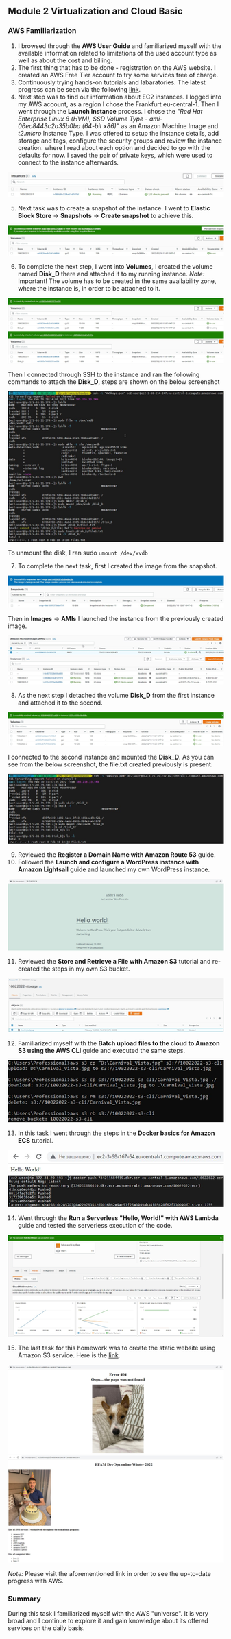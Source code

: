 ## Module 2 Virtualization and Cloud Basic
### AWS Familiarization
1. I browsed through the __AWS User Guide__ and familiarized myself with the available information related to limitations of the used account
type as well as about the cost and billing.
2. The first thing that has to be done - registration on the AWS website. I created an AWS Free Tier account to try some services free of charge.
3. Continuously trying hands-on tutorials and labaratories. The latest progress can be seen via the following [link](http://m.obukhovskyi.s3-website.eu-central-1.amazonaws.com "AWS Progress").
4. Next step was to find out information about EC2 instances. I logged into my AWS account, as a region I chose the Frankfurt eu-central-1. 
Then I went through the __Launch Instance__ process. I chose the _"Red Hat Enterprise Linux 8 (HVM), SSD Volume Type - ami-06ec8443c2a35b0ba (64-bit x86)"_ 
as an Amazon Machine Image and _t2.micro_ Instance Type. I was offered to setup the instance details, add storage and tags, configure the 
security groups and review the instance creation.
where I read about each option and decided to go with the defaults for now. 
I saved the pair of private keys, which were used to connect to the instance afterwards. 

![Screenshot1](https://github.com/Soubi8/DevOps_online_Vinnytsia_2022Q1Q2/blob/main/m2/task2.2/Screenshots/1.jpg)

5. Next task was to create a snapshot of the instance. I went to __Elastic Block Store__ -> __Snapshots__ -> __Create snapshot__ to achieve this.

![Screenshot2](https://github.com/Soubi8/DevOps_online_Vinnytsia_2022Q1Q2/blob/main/m2/task2.2/Screenshots/2.jpg)

6. To complete the next step, I went into __Volumes__, I created the volume named __Disk_D__ there and attached it
to my running instance. 
_Note:_ Important! The volume has to be created in the same availability zone, where the instance is, in order to be attached to it.

![Screenshot3](https://github.com/Soubi8/DevOps_online_Vinnytsia_2022Q1Q2/blob/main/m2/task2.2/Screenshots/3.jpg)
![Screenshot4](https://github.com/Soubi8/DevOps_online_Vinnytsia_2022Q1Q2/blob/main/m2/task2.2/Screenshots/4.jpg)

Then I connected through SSH to the instance and ran the following commands to attach the __Disk_D__, steps are shown on the below screenshot

![Screenshot5](https://github.com/Soubi8/DevOps_online_Vinnytsia_2022Q1Q2/blob/main/m2/task2.2/Screenshots/5.jpg)

To unmount the disk, I ran sudo `umount /dev/xvdb`

7. To complete the next task, first I created the image from the snapshot.

![Screenshot6](https://github.com/Soubi8/DevOps_online_Vinnytsia_2022Q1Q2/blob/main/m2/task2.2/Screenshots/6.jpg)

Then in __Images__ -> __AMIs__ I launched the instance from the previously created image.

![Screenshot7](https://github.com/Soubi8/DevOps_online_Vinnytsia_2022Q1Q2/blob/main/m2/task2.2/Screenshots/7.jpg)
![Screenshot8](https://github.com/Soubi8/DevOps_online_Vinnytsia_2022Q1Q2/blob/main/m2/task2.2/Screenshots/8.jpg)

8. As the next step I detached the volume __Disk_D__ from the first instance and attached it to the second. 

![Screenshot9](https://github.com/Soubi8/DevOps_online_Vinnytsia_2022Q1Q2/blob/main/m2/task2.2/Screenshots/9.jpg)

I connected to the second instance and mounted the __Disk_D__. As you can see from the below screenshot, the file.txt created previously 
is present. 

![Screenshot10](https://github.com/Soubi8/DevOps_online_Vinnytsia_2022Q1Q2/blob/main/m2/task2.2/Screenshots/10.jpg)

9. Reviewed the __Register a Domain Name with Amazon Route 53__ guide.
10. Followed the __Launch and configure a WordPress instance with Amazon Lightsail__ guide and launched my own WordPress instance.

![Screenshot11](https://github.com/Soubi8/DevOps_online_Vinnytsia_2022Q1Q2/blob/main/m2/task2.2/Screenshots/11.jpg)

11. Reviewed the __Store and Retrieve a File with Amazon S3__ tutorial and re-created the steps in my own S3 bucket.

![Screenshot12](https://github.com/Soubi8/DevOps_online_Vinnytsia_2022Q1Q2/blob/main/m2/task2.2/Screenshots/12.jpg)

12. Familiarized myself with the __Batch upload files to the cloud to Amazon S3 using the AWS CLI__ guide and executed the same steps.

![Screenshot13](https://github.com/Soubi8/DevOps_online_Vinnytsia_2022Q1Q2/blob/main/m2/task2.2/Screenshots/13.jpg)

13. In this task I went through the steps in the __Docker basics for Amazon ECS__ tutorial. 

![Screenshot14](https://github.com/Soubi8/DevOps_online_Vinnytsia_2022Q1Q2/blob/main/m2/task2.2/Screenshots/14.jpg)
![Screenshot15](https://github.com/Soubi8/DevOps_online_Vinnytsia_2022Q1Q2/blob/main/m2/task2.2/Screenshots/15.jpg)

14. Went through the __Run a Serverless "Hello, World!" with AWS Lambda__ guide and tested the serverless execution of the code. 

![Screenshot16](https://github.com/Soubi8/DevOps_online_Vinnytsia_2022Q1Q2/blob/main/m2/task2.2/Screenshots/16.jpg)

15. The last task for this homework was to create the static website using Amazon S3 service. 
Here is the [link](http://m.obukhovskyi.s3-website.eu-central-1.amazonaws.com "AWS Progress").

![Screenshot17](https://github.com/Soubi8/DevOps_online_Vinnytsia_2022Q1Q2/blob/main/m2/task2.2/Screenshots/17.jpg)
![Screenshot18](https://github.com/Soubi8/DevOps_online_Vinnytsia_2022Q1Q2/blob/main/m2/task2.2/Screenshots/18.jpg)

_Note:_ Please visit the aforementioned link in order to see the up-to-date progress with AWS.

### Summary
During this task I familiarized myself with the AWS "universe". It is very broad and I continue to explore it and gain knowledge about its offered services on the daily basis.